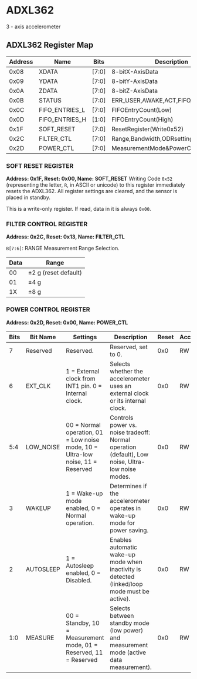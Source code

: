 # ADXL362

3 - axis accelerometer

## ADXL362 Register Map

| Address | Name | Bits |  Description | Reset | R/W  |
|---------|------|------|--------------|-------|------|
| 0x08| XDATA| [7:0]| 8-bitX-AxisData| 0x00| R|
| 0x09| YDATA| [7:0]| 8-bitY-AxisData| 0x00| R|
| 0x0A| ZDATA| [7:0]| 8-bitZ-AxisData| 0x00| R|
| 0x0B| STATUS| [7:0]| ERR_USER,AWAKE,ACT,FIFO_OVERRUNetc.| 0x40| R|
| 0x0C| FIFO_ENTRIES_L| [7:0]| FIFOEntryCount(Low)| 0x00| R|
| 0x0D| FIFO_ENTRIES_H| [1:0]| FIFOEntryCount(High)| 0x00| R|
| 0x1F| SOFT_RESET| [7:0]| ResetRegister(Write0x52)| 0x00| W|
| 0x2C| FILTER_CTL| [7:0]| Range,Bandwidth,ODRsettings| 0x13| RW|
| 0x2D| POWER_CTL| [7:0]| MeasurementMode&PowerControl| 0x00| RW|

### SOFT RESET REGISTER

**Address: 0x1F, Reset: 0x00, Name: SOFT_RESET**
Writing Code `0x52` (representing the letter, `R`, in ASCII or unicode) to this register immediately resets the ADXL362. All register settings are cleared, and the sensor is placed in standby.

This is a write-only register. If read, data in it is always `0x00`.

### FILTER CONTROL REGISTER

**Address: 0x2C, Reset: 0x13, Name: FILTER_CTL**

`B[7:6]`: RANGE Measurement Range Selection.

|Data|Range|
|-|-|
|00 | ±2 g (reset default)|
|01 |±4 g|
|1X |±8 g|

### POWER CONTROL REGISTER
**Address: 0x2D, Reset: 0x00, Name: POWER_CTL**

| **Bits** | **Bit Name**     | **Settings**                                                                 | **Description**                                                                                   | **Reset** | **Access** |
|----------|------------------|------------------------------------------------------------------------------|---------------------------------------------------------------------------------------------------|-----------|------------|
| 7        | Reserved         | Reserved.                                                                    | Reserved, set to 0.                                                                                | 0x0       | RW         |
| 6        | EXT_CLK          | 1 = External clock from INT1 pin. 0 = Internal clock.                        | Selects whether the accelerometer uses an external clock or its internal clock.                   | 0x0       | RW         |
| 5:4      | LOW_NOISE        | 00 = Normal operation, 01 = Low noise mode, 10 = Ultra-low noise, 11 = Reserved | Controls power vs. noise tradeoff: Normal operation (default), Low noise, Ultra-low noise modes.   | 0x0       | RW         |
| 3        | WAKEUP           | 1 = Wake-up mode enabled, 0 = Normal operation.                              | Determines if the accelerometer operates in wake-up mode for power saving.                         | 0x0       | RW         |
| 2        | AUTOSLEEP        | 1 = Autosleep enabled, 0 = Disabled.                                         | Enables automatic wake-up mode when inactivity is detected (linked/loop mode must be active).      | 0x0       | RW         |
| 1:0      | MEASURE          | 00 = Standby, 10 = Measurement mode, 01 = Reserved, 11 = Reserved            | Selects between standby mode (low power) and measurement mode (active data measurement).            | 0x0       | RW         |
